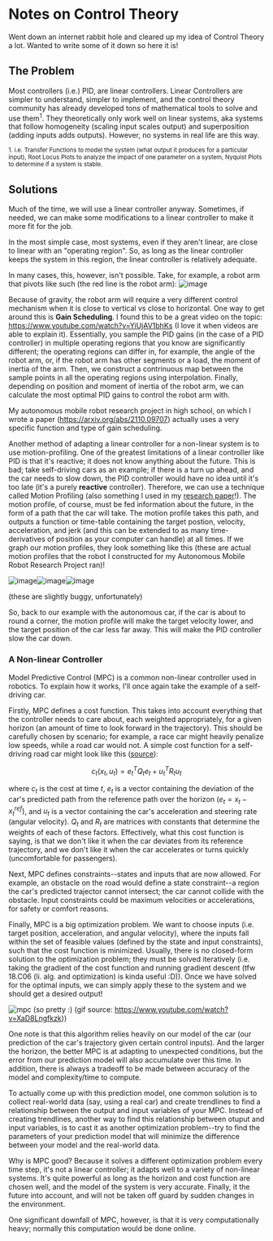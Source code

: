# Notes on Control Theory

Went down an internet rabbit hole and cleared up my idea of Control Theory a lot. Wanted to write some of it down so here it is!

## The Problem
Most controllers (i.e.) PID, are linear controllers. Linear Controllers are simpler to understand, simpler to implement, and the control theory community has already developed tons of mathematical tools to solve and use them<sup>1</sup>. They theoretically only work well on linear systems, aka systems that follow homogeneity (scaling input scales output) and superposition (adding inputs adds outputs). However, no systems in real life are this way.

<sup>1. i.e. Transfer Functions to model the system (what output it produces for a particular input), Root Locus Plots to analyze the impact of one parameter on a system, Nyquist Plots to determine if a system is stable.</sup>

## Solutions

Much of the time, we will use a linear controller anyway. Sometimes, if needed, we can make some modifications to a linear controller to make it more fit for the job.

In the most simple case, most systems, even if they aren't linear, are close to linear with an "operating region". So, as long as the linear controller keeps the system in this region, the linear controller is relatively adequate.

In many cases, this, however, isn't possible. Take, for example, a robot arm that pivots like such (the red line is the robot arm): 
![image](https://user-images.githubusercontent.com/35478698/216101624-d525733e-6538-45ff-97d6-e04b4114ad5a.png)

Because of gravity, the robot arm will require a very different control mechanism when it is close to vertical vs close to horizontal. One way to get around this is **Gain Scheduling**. I found this to be a great video on the topic: https://www.youtube.com/watch?v=YiUjAV1bhKs (I love it when videos are able to explain it). Essentially, you sample the PID gains (in the case of a PID controller) in multiple operating regions that you know are significantly different; the operating regions can differ in, for example, the angle of the robot arm, or, if the robot arm has other segments or a load, the moment of inertia of the arm. Then, we construct a contrinuous map between the sample points in all the operating regions using interpolation. Finally, depending on position and moment of inertia of the robot arm, we can calculate the most optimal PID gains to control the robot arm with.

My autonomous mobile robot research project in high school, on which I wrote a paper (https://arxiv.org/abs/2110.09707) actually uses a very specific function and type of gain scheduling.

Another method of adapting a linear controller for a non-linear system is to use motion-profiling. One of the greatest limitations of a linear controller like PID is that it's reactive; it does not know anything about the future. This is bad; take self-driving cars as an example; if there is a turn up ahead, and the car needs to slow down, the PID controller would have no idea until it's too late (it's a purely **reactive** controller). Therefore, we can use a technique called Motion Profiling (also something I used in my [research paper](https://arxiv.org/abs/2110.09707)!). The motion profile, of course, must be fed information about the future, in the form of a path that the car will take. The motion profile takes this path, and outputs a function or time-table containing the target postion, velocity, acceleration, and jerk (and this can be extended to as many time-derivatives of position as your computer can handle) at all times. If we graph our motion profiles, they look something like this (these are actual motion profiles that the robot I constructed for my Autonomous Mobile Robot Research Project ran)!

![image](https://user-images.githubusercontent.com/35478698/216105190-fc8275f4-ae16-4073-b732-794f09f965aa.png)![image](https://user-images.githubusercontent.com/35478698/216105244-6c7269a7-96cb-4a1b-b510-255d8aa9ba92.png)![image](https://user-images.githubusercontent.com/35478698/216105265-956f573c-102e-4e42-89bd-60476241c5b8.png)

(these are slightly buggy, unfortunately)

So, back to our example with the autonomous car, if the car is about to round a corner, the motion profile will make the target velocity lower, and the target position of the car less far away. This will make the PID controller slow the car down. 

### A Non-linear Controller
Model Predictive Control (MPC) is a common non-linear controller used in robotics. To explain how it works, I'll once again take the example of a self-driving car.

Firstly, MPC defines a cost function. This takes into account everything that the controller needs to care about, each weighted appropriately, for a given horizon (an amount of time to look forward in the trajectory). This should be carefully chosen by scenario; for example, a race car might heavily penalize low speeds, while a road car would not. A simple cost function for a self-driving road car might look like this ([source](https://www.youtube.com/watch?v=XaD8Lngfkzk)):

$$ c_t(x_t, u_t) = e^T_t Q_t e_t + u^T_t R_t u_t $$

where $c_t$ is the cost at time $t$, $e_t$ is a vector containing the deviation of the car's predicted path from the reference path over the horizon $(e_t = x_t - x^{ref}_t)$, and $u_t$ is a vector containing the car's acceleration and steering rate (angular velocity). $Q_t$ and $R_t$ are matrices with constants that determine the weights of each of these factors. Effectively, what this cost function is saying, is that we don't like it when the car deviates from its reference trajectory, and we don't like it when the car accelerates or turns quickly (uncomfortable for passengers). 

Next, MPC defines constraints--states and inputs that are now allowed. For example, an obstacle on the road would define a state constraint--a region the car's predicted trajector cannot intersect; the car cannot collide with the obstacle. Input constraints could be maximum velocities or accelerations, for safety or comfort reasons.

Finally, MPC is a big optimization problem. We want to choose inputs (i.e. target position, acceleration, and angular velocity), where the inputs fall within the set of feasible values (defined by the state and input constraints), such that the cost function is minimized. Usually, there is no closed-form solution to the optimization problem; they must be solved iteratively (i.e. taking the gradient of the cost function and running gradient descent (tfw 18.C06 (li. alg. and optimization) is kinda useful :D)). Once we have solved for the optimal inputs, we can simply apply these to the system and we should get a desired output!

![mpc](https://user-images.githubusercontent.com/35478698/216149519-3244919d-5c9f-48d4-87aa-6a8051b813f6.gif)
(so pretty :) (gif source: https://www.youtube.com/watch?v=XaD8Lngfkzk))

One note is that this algorithm relies heavily on our model of the car (our prediction of the car's trajectory given certain control inputs). And the larger the horizon, the better MPC is at adapting to unexpected conditions, but the error from our prediction model will also accumulate over this time. In addition, there is always a tradeoff to be made between accuracy of the model and complexity/time to compute.

To actually come up with this prediction model, one common solution is to collect real-world data (say, using a real car) and create trendlines to find a relationship between the output and input variables of your MPC. Instead of creating trendlines, another way to find this relationship between otuput and input variables, is to cast it as another optimization problem--try to find the parameters of your prediction model that will minimize the difference between your model and the real-world data.

Why is MPC good? Because it solves a different optimization problem every time step, it's not a linear controller; it adapts well to a variety of non-linear systems. It's quite powerful as long as the horizon and cost function are chosen well, and the model of the system is very accurate. Finally, it the future into account, and will not be taken off guard by sudden changes in the environment.

One significant downfall of MPC, however, is that it is very computationally heavy; normally this computation would be done online.
